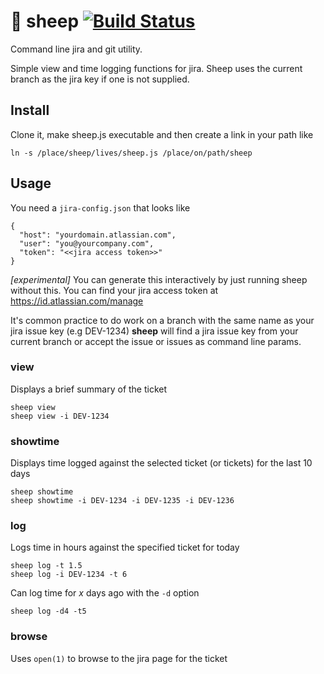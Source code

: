 # 🐑 sheep [![Build Status](https://travis-ci.org/davobutt/sheep.svg?branch=master)](https://travis-ci.org/davobutt/sheep)

Command line jira and git utility.

Simple view and time logging functions for jira. Sheep uses the current branch as the jira key if one is not supplied. 

## Install ##

Clone it, make sheep.js executable and then create a link in your path like

`ln -s /place/sheep/lives/sheep.js /place/on/path/sheep`

## Usage ##

You need a `jira-config.json` that looks like

```
{
  "host": "yourdomain.atlassian.com",
  "user": "you@yourcompany.com",
  "token": "<<jira access token>>"
}
```
*[experimental]* You can generate this interactively by just running sheep without this.
You can find your jira access token at https://id.atlassian.com/manage

It's common practice to do work on a branch with the same name as your jira issue key (e.g DEV-1234)
**sheep** will find a jira issue key from your current branch or accept the issue or issues as command line params.

### view ###

Displays a brief summary of the ticket

```
sheep view
sheep view -i DEV-1234
```

### showtime ###

Displays time logged against the selected ticket (or tickets) for the last 10 days

```
sheep showtime
sheep showtime -i DEV-1234 -i DEV-1235 -i DEV-1236
```

### log ###

Logs time in hours against the specified ticket for today

```
sheep log -t 1.5
sheep log -i DEV-1234 -t 6
```

Can log time for *x* days ago with the `-d` option

```
sheep log -d4 -t5
```

### browse ###

Uses `open(1)` to browse to the jira page for the ticket
